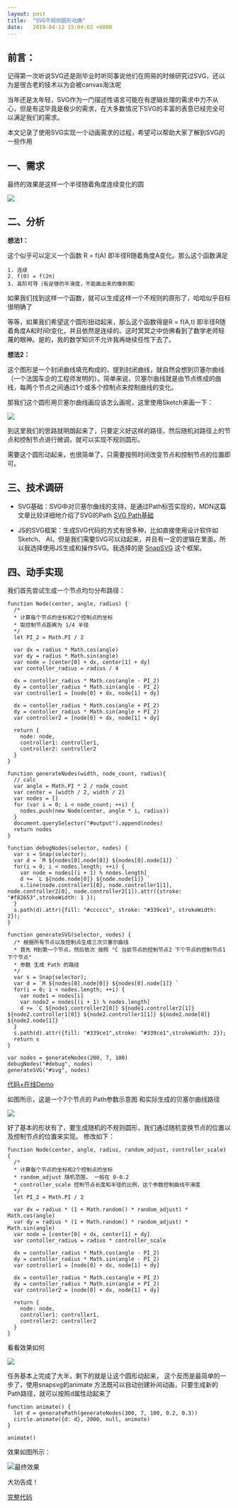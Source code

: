 ```yaml
---
layout: post
title:  "SVG不规则圆形动画"
date:   2019-04-12 15:04:02 +0800
---
```


前言：
---

记得第一次听说SVG还是刚毕业时听同事说他们在网易的时候研究过SVG，还以为是很古老的技术以为会被canvas淘汰呢

当年还是太年轻，SVG作为一门描述性语言可能在有逻辑处理的需求中力不从心，但是有这毕竟是极少的需求，在大多数情况下SVG的丰富的表意已经完全可以满足我们的需求。

本文记录了使用SVG实现一个动画需求的过程，希望可以帮助大家了解到SVG的一些作用

一、需求
----
最终的效果是这样一个半径随着角度连续变化的圆

![](/assets/img/2019-04-12-svg-0.gif)


二、分析
----
**想法1：**

这个似乎可以定义一个函数 R = f(A) 即半径R随着角度A变化。那么这个函数满足

```
1. 连续  
2. f(0) = f(2π)  
3. 高阶可导（有足够的平滑度，不能画出来的像刺猬）  
```

如果我们找到这样一个函数，就可以生成这样一个不规则的原形了，哈哈似乎目标很明确了

等等，如果我们希望这个圆形扭动起来，那么这个函数得是R = f(A,t) 即半径R随着角度A和时间t变化，并且依然是连续的。这时冥冥之中仿佛看到了数学老师轻蔑的眼神。是的，我的数学知识不允许我再继续任性下去了。

**想法2：**

这个图形是一个封闭曲线填充构成的，提到封闭曲线，就自然会想到贝塞尔曲线（一个法国车企的工程师发明的）。简单来说，贝塞尔曲线就是由节点练成的曲线，每两个节点之间通过1个或多个控制点来控制曲线的变化。

那我们这个圆形用贝塞尔曲线画应该怎么画呢，这里使用Sketch来画一下：

![](/assets/img/2019-04-12-svg-2.png)

到这里我们的思路就明朗起来了，只要定义好这样的路径，然后随机对路径上的节点和控制节点进行微调，就可以实现不规则圆形。

需要这个圆形动起来，也很简单了，只需要按照时间改变节点和控制节点的位置即可。


三、技术调研
----

- SVG基础：SVG中对贝塞尔曲线的支持，是通过Path标签实现的，MDN这篇文章比较详细地介绍了SVG的Path
[SVG Path基础](https://developer.mozilla.org/zh-CN/docs/Web/SVG/Tutorial/Paths)

- JS的SVG框架：生成SVG代码的方式有很多种，比如直接使用设计软件如Sketch、 AI。但是我们需要SVG可以动起来，并且有一定的逻辑在里面，所以我选择使用JS生成和操作SVG。我选择的是 [SnapSVG](https://snapsvg.io) 这个框架。

四、动手实现
----

我们首先尝试生成一个节点均匀分布路径：

```
function Node(center, angle, radius) {
  /*
  * 计算每个节点的坐标和2个控制点的坐标
  * 取控制节点距离为 1/4 半径
  */
  let PI_2 = Math.PI / 2

  var dx = radius * Math.cos(angle)
  var dy = radius * Math.sin(angle)
  var node = [center[0] + dx, center[1] + dy]
  var contoller_radius = radius / 4
  
  dx = contoller_radius * Math.cos(angle - PI_2)
  dy = contoller_radius * Math.sin(angle - PI_2)
  var controller1 = [node[0] + dx, node[1] + dy]
  
  dx = contoller_radius * Math.cos(angle + PI_2)
  dy = contoller_radius * Math.sin(angle + PI_2)
  var controller2 = [node[0] + dx, node[1] + dy]
  
  return {
    node: node,
    controller1: controller1,
    controller2: controller2
  }
}

function generateNodes(width, node_count, radius){
  // calc
  var angle = Math.PI * 2 / node_count
  var center = [width / 2, width / 2]
  var nodes = []
  for (var i = 0; i < node_count; ++i) {
    nodes.push(new Node(center, angle * i, radius))
  }
  document.querySelector("#output").append(nodes)
  return nodes
}

function debugNodes(selector, nodes) {
  var s = Snap(selector);
  var d = `M ${nodes[0].node[0]} ${nodes[0].node[1]} `
  for(i = 0; i < nodes.length; ++i) {
    var node = nodes[(i + 1) % nodes.length]
    d += `L ${node.node[0]} ${node.node[1]} `
    s.line(node.controller1[0], node.controller1[1], node.controller2[0], node.controller2[1]).attr({stroke: "#f82653",strokeWidth: 1 });
  }
  s.path(d).attr({fill: "#cccccc", stroke: "#339ce1", strokeWidth: 2});
}

function generateSVG(selector, nodes) {
  /* 根据所有节点以及控制点生成三次贝塞尔曲线
  * 首先 M到第一个节点，然后依次 按照 "C 当前节点的控制节点2 下个节点的控制节点1 下个节点"
  * 参数 生成 Path 的路径
  */
  var s = Snap(selector);
  var d = `M ${nodes[0].node[0]} ${nodes[0].node[1]} `
  for(i = 0; i < nodes.length; ++i) {
    var node1 = nodes[i]
    var node2 = nodes[(i + 1) % nodes.length]
    d += `C ${node1.controller2[0]} ${node1.controller2[1]} ${node2.controller1[0]} ${node2.controller1[1]} ${node2.node[0]} ${node2.node[1]} `
  }
  s.path(d).attr({fill: "#339ce1",stroke: "#339ce1",strokeWidth: 2});
  return s
}

var nodes = generateNodes(200, 7, 100)
debugNodes("#debug", nodes)
generateSVG("#svg", nodes)
```
[代码+在线Demo](https://jsfiddle.net/4vL279ar/25/)

如图所示，这是一个7个节点的 Path参数示意图 和实际生成的贝塞尔曲线路径

![](/assets/img/2019-04-12-svg-3.png)



好了基本的形状有了，要生成随机的不规则圆形，我们通过随机变换节点的位置以及控制节点的位置来实现。 修改如下：

```
function Node(center, angle, radius, random_adjust, controller_scale) {
  /*
  * 计算每个节点的坐标和2个控制点的坐标
  * random_adjust 随机范围， 一般在 0-0.2
  * controller_scale 控制节点长度和半径的比例，这个参数控制曲线平滑度
  */
  let PI_2 = Math.PI / 2

  var dx = radius * (1 + Math.random() * random_adjust) * Math.cos(angle)
  var dy = radius * (1 + Math.random() * random_adjust) * Math.sin(angle)
  var node = [center[0] + dx, center[1] + dy]
  var contoller_radius = radius * controller_scale
  
  dx = contoller_radius * Math.cos(angle - PI_2)
  dy = contoller_radius * Math.sin(angle - PI_2)
  var controller1 = [node[0] + dx, node[1] + dy]
  
  dx = contoller_radius * Math.cos(angle + PI_2)
  dy = contoller_radius * Math.sin(angle + PI_2)
  var controller2 = [node[0] + dx, node[1] + dy]
  
  return {
    node: node,
    controller1: controller1,
    controller2: controller2
  }
}
```
看看效果如何 

![](/assets/img/2019-04-12-svg-4.png)

任务基本上完成了大半，剩下的就是让这个圆形动起来， 这个反而是最简单的一步了，使用snapsvg的animate 方法既可以自动创建补间动画，只要生成新的Path路径，就可以按照d属性动起来了

```
function animate() {
  let d = generatePath(generateNodes(300, 7, 100, 0.2, 0.3))
  circle.animate({d: d}, 2000, null, animate)
}

animate()
```

效果如图所示：

![最终效果](/assets/img/2019-04-12-svg-5.gif)


大功告成！

[完整代码](https://jsfiddle.net/dingyaguang117/tsw2zv3k/16)
